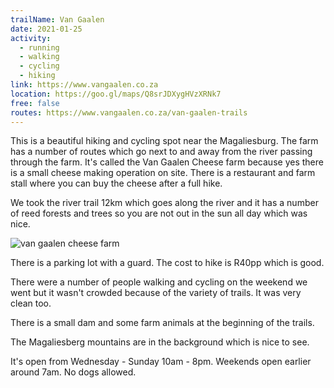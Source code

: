 ```yaml
---
trailName: Van Gaalen
date: 2021-01-25
activity:
  - running
  - walking
  - cycling
  - hiking
link: https://www.vangaalen.co.za
location: https://goo.gl/maps/Q8srJDXygHVzXRNk7
free: false
routes: https://www.vangaalen.co.za/van-gaalen-trails
---
```


This is a beautiful hiking and cycling spot near the Magaliesburg. The farm has a number of routes which go next to and away from the river passing through the farm. It's called the Van Gaalen Cheese farm because yes there is a small cheese making operation on site. There is a restaurant and farm stall where you can buy the cheese after a full hike. 

We took the river trail 12km which goes along the river and it has a number of reed forests and trees so you are not out in the sun all day which was nice.

![van gaalen cheese farm](van-gaalen.jpg)

There is a parking lot with a guard. The cost to hike is R40pp which is good.

There were a number of people walking and cycling on the weekend we went but it wasn't crowded because of the variety of trails. It was very clean too.

There is a small dam and some farm animals at the beginning of the trails. 

The Magaliesberg mountains are in the background which is nice to see.

It's open from Wednesday - Sunday 10am - 8pm. Weekends open earlier around 7am. No dogs allowed.

